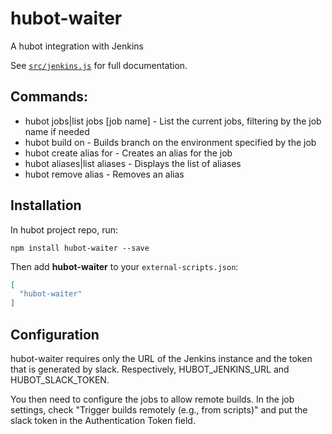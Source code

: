 # hubot-waiter

A hubot integration with Jenkins

See [`src/jenkins.js`](src/jenkins.js) for full documentation.

## Commands:
 * hubot jobs|list jobs [job name] - List the current jobs, filtering by the job name if needed
 * hubot build <branch> on <job name> - Builds branch on the environment specified by the job
 * hubot create alias <alias> for <job name> - Creates an alias for the job
 * hubot aliases|list aliases - Displays the list of aliases
 * hubot remove alias <alias name> - Removes an alias
 
## Installation

In hubot project repo, run:

`npm install hubot-waiter --save`

Then add **hubot-waiter** to your `external-scripts.json`:

```json
[
  "hubot-waiter"
]
```

## Configuration

hubot-waiter requires only the URL of the Jenkins instance and the token that is generated by slack. Respectively, HUBOT_JENKINS_URL and HUBOT_SLACK_TOKEN.

You then need to configure the jobs to allow remote builds. In the job settings, check "Trigger builds remotely (e.g., from scripts)" and put the slack token in the Authentication Token field.
